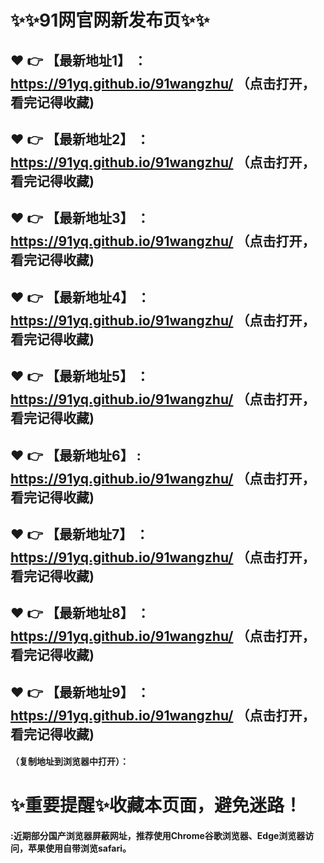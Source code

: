 
# :sparkles::sparkles:91网官网新发布页:sparkles::sparkles:

 :heart: :point_right: 【最新地址1】 ：https://91yq.github.io/91wangzhu/     （点击打开，看完记得收藏)
 ------
 :heart: :point_right: 【最新地址2】 ：https://91yq.github.io/91wangzhu/     （点击打开，看完记得收藏)
 ------
 :heart: :point_right: 【最新地址3】 ：https://91yq.github.io/91wangzhu/     （点击打开，看完记得收藏)
 ------
 :heart: :point_right: 【最新地址4】 ：https://91yq.github.io/91wangzhu/     （点击打开，看完记得收藏)
 ------
 :heart: :point_right: 【最新地址5】 ：https://91yq.github.io/91wangzhu/      （点击打开，看完记得收藏)
 ------
 :heart: :point_right: 【最新地址6】 : https://91yq.github.io/91wangzhu/       （点击打开，看完记得收藏)
 ------
 :heart: :point_right: 【最新地址7】 ：https://91yq.github.io/91wangzhu/       （点击打开，看完记得收藏)
 ------
 :heart: :point_right: 【最新地址8】 ：https://91yq.github.io/91wangzhu/       （点击打开，看完记得收藏)
 ------
 :heart: :point_right: 【最新地址9】 ：https://91yq.github.io/91wangzhu/       （点击打开，看完记得收藏)
  ------

  
#### （复制地址到浏览器中打开）：
# :sparkles:重要提醒:sparkles:收藏本页面，避免迷路！
#### :近期部分国产浏览器屏蔽网址，推荐使用Chrome谷歌浏览器、Edge浏览器访问，苹果使用自带浏览safari。
